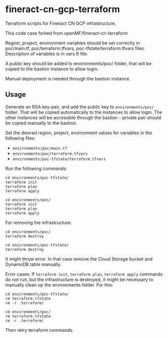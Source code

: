 # fineract-cn-gcp-terraform
Terraform scripts for Fineract CN GCP infrastructure.

This code case forked from openMF/fineract-cn-terraform

Region, project, environment variables should be set correctly in poc/main.tf, poc/terraform.tfvars, poc-tfstate/terraform.tfvars files. Description of variables is in vars.tf file.

A public key should be added to environments/poc/ folder, that will be copied to the bastion instance to allow login.

Manual deployment is needed through the bastion instance.

## Usage
Generate an RSA key-pair, and add the public key to `environments/poc/` folder. That will be copied automatically to the instances to allow login. The other instances will be accessible through the bastion - private pair should be copied manually to the bastion.

Set the desired region, project, environment values for variables in the following files:
* `environments/poc/main.tf`
* `environments/poc/terraform.tfvars`
* `environments/poc-tfstate/terraform.tfvars`

Run the following commands:
```
cd environments/poc-tfstate/
terraform init
terraform plan
terraform apply
```
```
cd environments/poc/
terraform init
terraform plan
terraform apply
```

For removing the infrastructure:
```
cd environments/poc/
terraform destroy
```
```
cd environments/poc-tfstate/
terraform destroy
```
It might throw error. In that case remove the Cloud Storage bucket and DynamoDB table manually.

Error cases:
If `terraform init`, `terraform plan`, `terraform apply` commands do not run, but the infrastructure is destroyed, it might be necessary to manually clean up the environments folder. For this:
```
cd environments/poc-tfstate/
rm terraform.tfstate
rm -r .terraform/
```
```
cd environments/poc/
rm terraform.tfstate
rm -r .terraform/
```
Then retry terraform commands.
